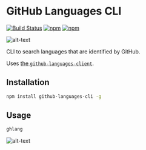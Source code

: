 # GitHub Languages CLI

[![Build Status](https://travis-ci.org/jaebradley/github-languages-cli.svg?branch=master)](https://travis-ci.org/jaebradley/github-languages-cli)
[![npm](https://img.shields.io/npm/dt/github-languages-cli.svg)](https://www.npmjs.com/package/github-languages-cli)
[![npm](https://img.shields.io/npm/v/github-languages-cli.svg)](https://www.npmjs.com/package/github-languages-cli)

![alt-text](https://imgur.com/z5SeaEl.png)

CLI to search languages that are identified by GitHub.

Uses [the `github-languages-client`](https://github.com/jaebradley/github-languages-client).

## Installation

```bash
npm install github-languages-cli -g
```

## Usage

```bash
ghlang
```

![alt-text](https://imgur.com/z5SeaEl.png)
